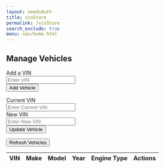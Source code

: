 ```yaml
---
layout: needsAuth
title: vinStore
permalink: /vinStore
search_exclude: true
menu: nav/home.html 
---
```


<div class="flex min-h-full flex-col justify-center px-6 py-12 lg:px-8">
  <div class="sm:mx-auto sm:w-full sm:max-w-sm">
    <h2 class="mt-10 text-center text-2xl/9 font-bold tracking-tight text-gray-900">Manage Vehicles</h2>
  </div>

  <div class="mt-10 sm:mx-auto sm:w-full sm:max-w-sm">
    <form class="space-y-4 mt-4" id="vehicle-form">
      <div>
        <label for="vin-input" class="block text-sm/6 font-medium text-gray-900">Add a VIN</label>
        <div class="mt-2">
          <input type="text" id="vin-input" placeholder="Enter VIN" required class="block w-full rounded-md bg-white px-3 py-1.5 text-base text-gray-900 outline outline-1 -outline-offset-1 outline-gray-300 placeholder:text-gray-400 focus:outline focus:outline-2 focus:-outline-offset-2 focus:outline-rose-600 sm:text-sm/6">
        </div>
      </div>
      <div>
        <button type="submit" class="flex w-full justify-center rounded-md bg-red-600 px-3 py-1.5 text-sm/6 font-semibold text-white shadow-sm hover:bg-red-500 focus-visible:outline focus-visible:outline-2 focus-visible:outline-offset-2 focus-visible:outline-red-600">Add Vehicle</button>
      </div>
    </form>
    <form class="space-y-4 mt-8" id="update-vin-form">
      <div>
        <label for="old-vin-input" class="block text-sm/6 font-medium text-gray-900">Current VIN</label>
        <div class="mt-2">
          <input type="text" id="old-vin-input" placeholder="Enter Current VIN" required class="block w-full rounded-md bg-white px-3 py-1.5 text-base text-gray-900 outline outline-1 -outline-offset-1 outline-gray-300 placeholder:text-gray-400 focus:outline focus:outline-2 focus:-outline-offset-2 focus:outline-rose-600 sm:text-sm/6">
        </div>
      </div>
      <div>
        <label for="new-vin-input" class="block text-sm/6 font-medium text-gray-900">New VIN</label>
        <div class="mt-2">
          <input type="text" id="new-vin-input" placeholder="Enter New VIN" required class="block w-full rounded-md bg-white px-3 py-1.5 text-base text-gray-900 outline outline-1 -outline-offset-1 outline-gray-300 placeholder:text-gray-400 focus:outline focus:outline-2 focus:-outline-offset-2 focus:outline-rose-600 sm:text-sm/6">
        </div>
      </div>
      <div>
        <button type="submit" class="flex w-full justify-center rounded-md bg-red-600 px-3 py-1.5 text-sm/6 font-semibold text-white shadow-sm hover:bg-red-500 focus-visible:outline focus-visible:outline-2 focus-visible:outline-offset-2 focus-visible:outline-red-600">Update Vehicle</button>
      </div>
    </form>
    <div class="mt-8">
      <button id="refresh-vehicles" class="flex w-full justify-center rounded-md bg-red-600 px-3 py-1.5 text-sm/6 font-semibold text-white shadow-sm hover:bg-red-500 focus-visible:outline focus-visible:outline-2 focus-visible:outline-offset-2 focus-visible:outline-red-600">Refresh Vehicles</button>
      <div class="mt-4 flex justify-center">
        <div class="overflow-x-auto w-full">
          <table id="vehicles-table" class="table-auto border-collapse border border-gray-300 text-center w-full">
            <thead>
              <tr class="bg-gray-100">
                <th class="border border-gray-300 px-4 py-2">VIN</th>
                <th class="border border-gray-300 px-4 py-2">Make</th>
                <th class="border border-gray-300 px-4 py-2">Model</th>
                <th class="border border-gray-300 px-4 py-2">Year</th>
                <th class="border border-gray-300 px-4 py-2">Engine Type</th>
                <th class="border border-gray-300 px-4 py-2">Actions</th>
              </tr>
            </thead>
            <tbody id="vehicles-body">
            </tbody>
          </table>
        </div>
      </div>
    </div>
    <div id="message" class="mt-4 text-center text-red-500"></div>
  </div>
</div>

<script type='module'>
  import { pythonURI, fetchOptions } from '{{site.baseurl}}/assets/js/api/config.js';

  async function refreshVehicles() {
    const messageElement = document.getElementById('message');
    const vehiclesBody = document.getElementById('vehicles-body');

    // Clear the table body
    vehiclesBody.innerHTML = '';

    try {
      const response = await fetch(`${pythonURI}/api/vinStore`, {
        method: "GET",
        cache: "default",
        mode: "cors",
        credentials: "include",
        headers: {
          'Content-Type': 'application/json',
          'X-Origin': 'client'
        },
      });

      const data = await response.json();

      if (response.ok) {
        data.forEach(vehicle => {
          const row = document.createElement('tr');
          row.innerHTML = `
            <td class="border border-gray-300 px-4 py-2">${vehicle.vin}</td>
            <td class="border border-gray-300 px-4 py-2">${vehicle.make}</td>
            <td class="border border-gray-300 px-4 py-2">${vehicle.model}</td>
            <td class="border border-gray-300 px-4 py-2">${vehicle.year}</td>
            <td class="border border-gray-300 px-4 py-2">${vehicle.engine_type}</td>
            <td class="border border-gray-300 px-4 py-2">
              <button class="delete-btn text-red-600 hover:underline" data-vin="${vehicle.vin}">Delete</button>
            </td>
          `;
          vehiclesBody.appendChild(row);
        });
        messageElement.textContent = '';
      } else {
        messageElement.textContent = data.message || 'Failed to load vehicles';
      }
    } catch (error) {
      messageElement.textContent = error.message + ': Add a VIN';
    }
  }

  async function deleteVehicle(vin) {
    const messageElement = document.getElementById('message');

    try {
      const response = await fetch(`${pythonURI}/api/vinStore`, {
        method: "DELETE",
        cache: "default",
        mode: "cors",
        credentials: "include",
        body: JSON.stringify({ vin }),
        headers: {
          'Content-Type': 'application/json',
          'X-Origin': 'client'
        },
      });

      const data = await response.json();

      if (response.ok) {
        messageElement.textContent = `Vehicle deleted successfully: VIN ${vin}`;
        messageElement.classList.remove('text-red-500');
        messageElement.classList.add('text-green-500');
        await refreshVehicles();
      } else {
        messageElement.textContent = data.message || 'Failed to delete vehicle';
      }
    } catch (error) {
      messageElement.textContent = 'Error connecting to the server: ' + error.message;
    }
  }

  document.getElementById('vehicle-form').addEventListener('submit', async function(event) {
    event.preventDefault();

    const vinInput = document.getElementById('vin-input');
    const vin = vinInput.value.trim();
    const messageElement = document.getElementById('message');
    
    messageElement.textContent = '';

    if (vin.length !== 17) {
      messageElement.textContent = 'VIN must be 17 characters long.';
      return;
    }

    try {
      const requestBody = JSON.stringify({ vin });

      const response = await fetch(`${pythonURI}/api/vinStore`, {
        method: "POST",
        cache: "default",
        mode: "cors",
        credentials: "include",
        body: requestBody,
        headers: {
          'Content-Type': 'application/json',
          'X-Origin': 'client'
        },
      });

      const data = await response.json();

      if (response.ok) {
        messageElement.textContent = `Vehicle added successfully: ${data.make} ${data.model} (${data.year})`;
        messageElement.classList.remove('text-red-500');
        messageElement.classList.add('text-green-500');
        vinInput.value = '';
        await refreshVehicles();
      } else {
        messageElement.textContent = data.message || 'Failed to add vehicle';
      }
    } catch (error) {
      messageElement.textContent = 'Error connecting to the server: ' + error.message;
    }
  });

  document.getElementById('update-vin-form').addEventListener('submit', async function(event) {
    event.preventDefault();

    const oldVinInput = document.getElementById('old-vin-input');
    const newVinInput = document.getElementById('new-vin-input');
    const oldVin = oldVinInput.value.trim();
    const newVin = newVinInput.value.trim();
    const messageElement = document.getElementById('message');

    messageElement.textContent = '';

    if (oldVin.length !== 17 || newVin.length !== 17) {
      messageElement.textContent = 'Both VINs must be 17 characters long.';
      return;
    }

    try {
      const requestBody = JSON.stringify({ old_vin: oldVin, new_vin: newVin });

      const response = await fetch(`${pythonURI}/api/vinStore`, {
        method: "PUT",
        cache: "default",
        mode: "cors",
        credentials: "include",
        body: requestBody,
        headers: {
          'Content-Type': 'application/json',
          'X-Origin': 'client'
        },
      });

      const data = await response.json();

      if (response.ok) {
        messageElement.textContent = `Vehicle VIN updated successfully: ${data.vehicle.make} ${data.vehicle.model} (${data.vehicle.year})`;
        messageElement.classList.remove('text-red-500');
        messageElement.classList.add('text-green-500');
        oldVinInput.value = '';
        newVinInput.value = '';
        await refreshVehicles();
      } else {
        messageElement.textContent = data.message || 'Failed to update vehicle';
      }
    } catch (error) {
      messageElement.textContent = 'Error connecting to the server: ' + error.message;
    }
  });

  document.getElementById('vehicles-body').addEventListener('click', async function(event) {
    if (event.target.classList.contains('delete-btn')) {
      const vin = event.target.dataset.vin;

      if (confirm(`Are you sure you want to delete vehicle with VIN: ${vin}?`)) {
        await deleteVehicle(vin);
      }
    }
  });

  document.getElementById('refresh-vehicles').addEventListener('click', refreshVehicles);

  // Load vehicles on page load
  refreshVehicles();
</script>
